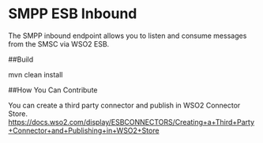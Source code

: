 # SMPP ESB Inbound

The SMPP inbound endpoint allows you to listen and consume messages from the SMSC via WSO2 ESB.

##Build

mvn clean install

##How You Can Contribute

You can create a third party connector and publish in WSO2 Connector Store.
https://docs.wso2.com/display/ESBCONNECTORS/Creating+a+Third+Party+Connector+and+Publishing+in+WSO2+Store
